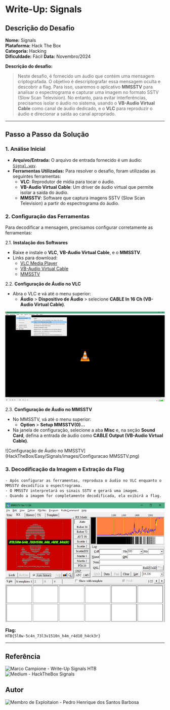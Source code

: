 
# Write-Up: Signals

## Descrição do Desafio

**Nome:** Signals  
**Plataforma:** Hack The Box  
**Categoria:** Hacking  
**Dificuldade:** Fácil
**Data:** Novembro/2024

**Descrição do desafio:**  
> Neste desafio, é fornecido um áudio que contém uma mensagem criptografada. O objetivo é descriptografar essa mensagem oculta e descobrir a flag. Para isso, usaremos o aplicativo **MMSSTV** para analisar o espectrograma e capturar uma imagem no formato SSTV (Slow Scan Television). No entanto, para evitar interferências, precisamos isolar o áudio no sistema, usando o **VB-Audio Virtual Cable** como canal de áudio dedicado, e o **VLC** para reproduzir o áudio e direcionar a saída ao canal apropriado.

---

## Passo a Passo da Solução

### 1. Análise Inicial
- **Arquivo/Entrada:** O arquivo de entrada fornecido é um áudio: [`Signal.wav`](/Signal.wav).
- **Ferramentas Utilizadas:** Para resolver o desafio, foram utilizadas as seguintes ferramentas:
    - **VLC**: Reprodutor de mídia para tocar o áudio.
    - **VB-Audio Virtual Cable**: Um driver de áudio virtual que permite isolar a saída do áudio.
    - **MMSSTV**: Software que captura imagens SSTV (Slow Scan Television) a partir do espectrograma do áudio.

### 2. Configuração das Ferramentas

Para decodificar a mensagem, precisamos configurar corretamente as ferramentas:

2.1. **Instalação dos Softwares**  
   - Baixe e instale o **VLC**, **VB-Audio Virtual Cable**, e o **MMSSTV**.  
   - Links para download:
       - [VLC Media Player](https://www.videolan.org/)
       - [VB-Audio Virtual Cable](https://vb-audio.com/Cable/)
       - [MMSSTV](https://hamsoft.ca/pages/mmsstv.php)

2.2. **Configuração de Áudio no VLC**
   - Abra o VLC e vá até o menu superior:
     - **Áudio** > **Dispositivo de Áudio** > selecione **CABLE In 16 Ch (VB-Audio Virtual Cable)**.

   ![Configuração de Áudio no VLC](HackTheBox/Easy/Signals/images/Configuração%20VLC.png)

2.3. **Configuração de Áudio no MMSSTV**
   - No MMSSTV, vá até o menu superior:
     - **Option** > **Setup MMSSTV(0)...**
   - Na janela de configuração, selecione a aba **Misc** e, na seção **Sound Card**, defina a entrada de áudio como **CABLE Output (VB-Audio Virtual Cable)**.

   ![Configuração de Áudio no MMSSTV](HackTheBox/Easy/Signals/images/Configuracao MMSSTV.png)

### 3. Decodificação da Imagem e Extração da Flag

    - Após configurar as ferramentas, reproduza o áudio no VLC enquanto o MMSSTV decodifica o espectrograma.
    - O MMSSTV interpretará os sinais SSTV e gerará uma imagem.
    - Quando a imagem for completamente decodificada, ela exibirá a flag.

![Imagem SSTV com a flag.](HackTheBox/Easy/Signals/images/Imagem%20SSTV%20com%20Flag.png)

**Flag:**  
`HTB{5l0w-5c4n_73l3v1510n_h4m_r4d10_h4ck3r}`

---

## Referência

![Marco Campione - Write-Up Signals HTB](https://marcocampione.com/posts/202303-write-up-signals-htb/)
![Medium - HackTheBox Signals](https://medium.com/@tanish.saxena26/hackthebox-signals-d6947e7e2886)


## Autor

![Membro de Exploitaion - Pedro Henrique dos Santos Barbosa](https://github.com/Petw143)
